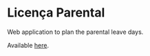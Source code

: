 # Licença Parental
Web application to plan the parental leave days.

Available [here](https://nancruz.github.io/licenca-parental/).
